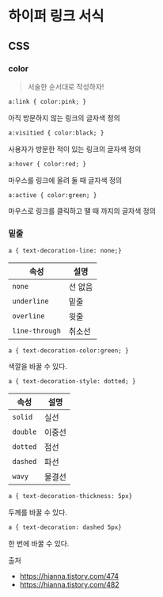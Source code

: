 # 하이퍼 링크 서식

## CSS

### color

> 서술한 순서대로 작성하자!

```html
a:link { color:pink; }
```

아직 방문하지 않는 링크의 글자색 정의

```html
a:visitied { color:black; }
```

사용자가 방문한 적이 있는 링크의 글자색 정의

```html
a:hover { color:red; }
```

마우스를 링크에 올려 둘 때 글자색 정의

```html
a:active { color:green; }
```

마우스로 링크를 클릭하고 땔 때 까지의 글자색 정의



### 밑줄

```html
a { text-decoration-line: none;}
```

| 속성           | 설명    |
| -------------- | ------- |
| `none`         | 선 없음 |
| `underline`    | 밑줄    |
| `overline`     | 윗줄    |
| `line-through` | 취소선  |




```html
a { text-decoration-color:green; }
```

색깔을 바꿀 수 있다.



```html
a { text-decoration-style: dotted; }
```

| 속성     | 설명   |
| -------- | ------ |
| `solid`  | 실선   |
| `double` | 이중선 |
| `dotted` | 점선   |
| `dashed` | 파선   |
| `wavy`   | 물결선 |



```html
a { text-decoration-thickness: 5px}
```

두께를 바꿀 수 있다.



```html
a { text-decoration: dashed 5px}
```

한 번에 바꿀 수 있다.



출처

- https://hianna.tistory.com/474
- https://hianna.tistory.com/482



